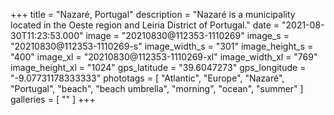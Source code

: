 +++
title = "Nazaré, Portugal"
description = "Nazaré is a municipality located in the Oeste region and Leiria District of Portugal."
date = "2021-08-30T11:23:53.000"
image = "20210830@112353-1110269"
image_s = "20210830@112353-1110269-s"
image_width_s = "301"
image_height_s = "400"
image_xl = "20210830@112353-1110269-xl"
image_width_xl = "769"
image_height_xl = "1024"
gps_latitude = "39.6047273"
gps_longitude = "-9.07731178333333"
phototags = [ "Atlantic", "Europe", "Nazaré", "Portugal", "beach", "beach umbrella", "morning", "ocean", "summer" ]
galleries = [ "" ]
+++
